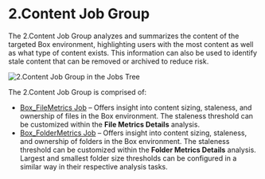 # 2.Content Job Group

The 2.Content Job Group analyzes and summarizes the content of the targeted Box environment,
highlighting users with the most content as well as what type of content exists. This information
can also be used to identify stale content that can be removed or archived to reduce risk.

![2.Content Job Group in the Jobs Tree](/img/product_docs/accessanalyzer/11.6/admin/hostmanagement/jobstree.webp)

The 2.Content Job Group is comprised of:

- [Box_FileMetrics Job](/docs/accessanalyzer/11.6/solutions/box/content/box_filemetrics.md)
  – Offers insight into content sizing, staleness, and ownership of files in the Box environment.
  The staleness threshold can be customized within the **File Metrics Details** analysis.
- [Box_FolderMetrics Job](/docs/accessanalyzer/11.6/solutions/box/content/box_foldermetrics.md)
  – Offers insight into content sizing, staleness, and ownership of folders in the Box environment.
  The staleness threshold can be customized within the **Folder Metrics Details** analysis. Largest
  and smallest folder size thresholds can be configured in a similar way in their respective
  analysis tasks.
